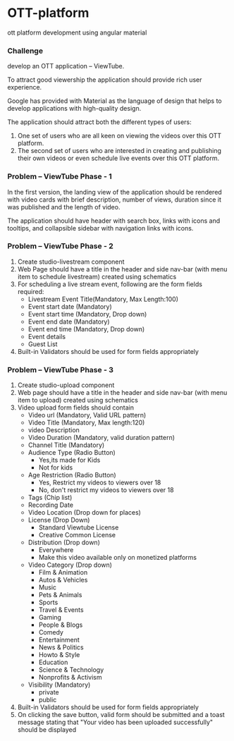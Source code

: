 # OTT-platform
ott platform development using angular material

### Challenge

develop an OTT application – ViewTube. ​

To attract good viewership the application should provide rich user experience.​

Google has provided with Material as the language of design that helps to develop applications with high-quality design.​

The application should attract both the different types of users:​
1. One set of users who are all keen on viewing the videos over this OTT platform.​
2. The second set of users who are interested in creating and publishing their own videos or even schedule live events over this OTT platform.​

### Problem – ViewTube Phase - 1​

In the first version, the landing view of the application should be rendered with video cards with brief description, number of views, duration since it was published and the length of video.​

The application should have header with search box, links with icons and tooltips, and collapsible sidebar with navigation links with icons.​

### Problem – ViewTube Phase - 2​

1. Create studio-livestream component
2. Web Page should have a title in the header and side nav-bar (with menu item to schedule livestream) created using schematics
3. For scheduling a live stream event, following are the form fields required:
    - Livestream Event Title(Mandatory, Max Length:100)
    - Event start date (Mandatory)
    - Event start time (Mandatory, Drop down)
    - Event end date (Mandatory)
    - Event end time (Mandatory, Drop down)
    - Event details 
    - Guest List 
4. Built-in Validators should be used for form fields appropriately

### Problem – ViewTube Phase - 3​

1. Create studio-upload component
2. Web page should have a title in the header and side nav-bar (with menu item to upload) created using schematics
3. Video upload form fields should contain
    - Video url (Mandatory, Valid URL pattern)
    - Video Title (Mandatory, Max length:120)
    - video Description
    - Video Duration (Mandatory, valid duration pattern)
    - Channel Title (Mandatory)
    - Audience Type (Radio Button)
        - Yes,its made for Kids
        - Not for kids
    - Age Restriction  (Radio Button)
        - Yes, Restrict my videos to viewers over 18
        - No, don't restrict my videos to viewers over 18  
    - Tags (Chip list)
    - Recording Date
    - Video Location (Drop down for places) 
    - License (Drop Down)
        - Standard Viewtube License
        - Creative Common License
    - Distribution (Drop down)
        - Everywhere
        - Make this video available only on monetized platforms
    - Video Category (Drop down)
        - Film & Animation
        - Autos & Vehicles
        - Music
        - Pets & Animals
        - Sports
        - Travel & Events
        - Gaming
        - People & Blogs
        - Comedy
        - Entertainment
        - News & Politics
        - Howto & Style
        - Education
        - Science & Technology
        - Nonprofits & Activism 
    - Visibility (Mandatory)
        - private
        - public
4. Built-in Validators should be used for form fields appropriately
6. On clicking the save button, valid form should be submitted and a toast message stating that "Your video has been uploaded successfully" should be displayed
